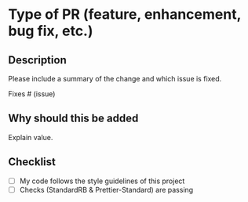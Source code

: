 # Type of PR (feature, enhancement, bug fix, etc.)

## Description

Please include a summary of the change and which issue is fixed.

Fixes # (issue)

## Why should this be added

Explain value.

## Checklist

- [ ] My code follows the style guidelines of this project
- [ ] Checks (StandardRB & Prettier-Standard) are passing
